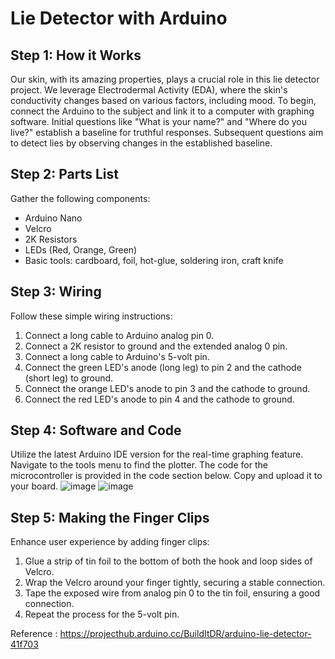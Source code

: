 # Lie Detector with Arduino

## Step 1: How it Works

Our skin, with its amazing properties, plays a crucial role in this lie detector project. We leverage Electrodermal Activity (EDA), where the skin's conductivity changes based on various factors, including mood. To begin, connect the Arduino to the subject and link it to a computer with graphing software. Initial questions like "What is your name?" and "Where do you live?" establish a baseline for truthful responses. Subsequent questions aim to detect lies by observing changes in the established baseline.


## Step 2: Parts List

Gather the following components:
- Arduino Nano
- Velcro
- 2K Resistors
- LEDs (Red, Orange, Green)
- Basic tools: cardboard, foil, hot-glue, soldering iron, craft knife

## Step 3: Wiring

Follow these simple wiring instructions:
1. Connect a long cable to Arduino analog pin 0.
2. Connect a 2K resistor to ground and the extended analog 0 pin.
3. Connect a long cable to Arduino's 5-volt pin.
4. Connect the green LED's anode (long leg) to pin 2 and the cathode (short leg) to ground.
5. Connect the orange LED's anode to pin 3 and the cathode to ground.
6. Connect the red LED's anode to pin 4 and the cathode to ground.

## Step 4: Software and Code

Utilize the latest Arduino IDE version for the real-time graphing feature. Navigate to the tools menu to find the plotter. The code for the microcontroller is provided in the code section below. Copy and upload it to your board.
![image](https://github.com/Kaviyarasu-S007/Lie-Detector/assets/151661034/90918038-81ca-4701-97b8-3697b22ccdbf)
![image](https://github.com/Kaviyarasu-S007/Lie-Detector/assets/151661034/668dad73-6a73-4a8e-b2b4-d4ce3c0a98e1)



## Step 5: Making the Finger Clips

Enhance user experience by adding finger clips:
1. Glue a strip of tin foil to the bottom of both the hook and loop sides of Velcro.
2. Wrap the Velcro around your finger tightly, securing a stable connection.
3. Tape the exposed wire from analog pin 0 to the tin foil, ensuring a good connection.
4. Repeat the process for the 5-volt pin.

Reference : https://projecthub.arduino.cc/BuildItDR/arduino-lie-detector-41f703
